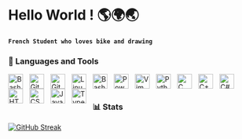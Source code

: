 # Hello World ! 🌎🌍🌏

**`French Student who loves bike and drawing`**

### 🧰 Languages and Tools
<img align="left" alt="Bash" width="30px" style="padding-right:10px;" src="https://cdn.jsdelivr.net/gh/devicons/devicon/icons/bash/bash-original.svg" />


<img align="left" alt="Git" width="30px" style="padding-right:10px;" src="![image](https://github.com/KoganeShiro/KoganeShiro/assets/126095786/901bfb31-9362-4414-b557-443ecad9b8c6)" />
<img align="left" alt="GitHub" width="30px" style="padding-right:10px;" src="![image](https://github.com/KoganeShiro/KoganeShiro/assets/126095786/de5a13eb-c287-42dd-a211-0c398c7b4980)" />
<img align="left" alt="Linux" width="30px" style="padding-right:10px;" src="![image](https://github.com/KoganeShiro/KoganeShiro/assets/126095786/21dfabab-c55b-4c22-9aee-9353114b1f07)" />
<img align="left" alt="Bash" width="30px" style="padding-right:10px;" src="![image](https://github.com/KoganeShiro/KoganeShiro/assets/126095786/1f2f5cca-4300-44b1-8e23-bc745cb8191f)" />
<img align="left" alt="Powershell" width="30px" style="padding-right:10px;" src="![image](https://github.com/KoganeShiro/KoganeShiro/assets/126095786/cc9f8848-8b41-47c8-b7f7-de9cf2d091c4)" />
<img align="left" alt="Vim" width="30px" style="padding-right:10px;" src="![image](https://github.com/KoganeShiro/KoganeShiro/assets/126095786/3db49502-42fd-46ab-99de-fe5125dd9c6d)" />


<img align="left" alt="Python" width="30px" style="padding-right:10px;" src="![image](https://github.com/KoganeShiro/KoganeShiro/assets/126095786/38b08035-44b2-4721-ac09-544ad28cad04)" />
<img align="left" alt="C" width="30px" style="padding-right:10px;" src="![image](https://github.com/KoganeShiro/KoganeShiro/assets/126095786/4e5e85ff-bf60-4e01-8e5c-af07f3c9bf9b)" />
<img align="left" alt="C++" width="30px" style="padding-right:10px;" src="![image](https://github.com/KoganeShiro/KoganeShiro/assets/126095786/e73417f7-a343-4caa-9f15-1b941ed68dfa)" />
<img align="left" alt="C#" width="30px" style="padding-right:10px;" src="![image](https://github.com/KoganeShiro/KoganeShiro/assets/126095786/4e5e85ff-bf60-4e01-8e5c-af07f3c9bf9b)" />
<img align="left" alt="HTML" width="30px" style="padding-right:10px;" src="![image](https://github.com/KoganeShiro/KoganeShiro/assets/126095786/b1514226-0f57-4cd7-9d7b-3505dbd58217)" />
<img align="left" alt="CSS" width="30px" style="padding-right:10px;" src="![image](https://github.com/KoganeShiro/KoganeShiro/assets/126095786/cb8bfd34-3c72-456c-b9d9-94c93c632431)" />
<img align="left" alt="JavaScript" width="30px" style="padding-right:10px;" src="![image](https://github.com/KoganeShiro/KoganeShiro/assets/126095786/22511321-a560-4252-8f7e-0e18df230a15)" />
<img align="left" alt="TypeScript" width="30px" style="padding-right:10px;" src="![image](https://github.com/KoganeShiro/KoganeShiro/assets/126095786/6d7e4fb4-320e-4dc1-b9cc-1578acfaa421)
" />

<br />

#

### 📊 Stats

<!-- ![KoganeShiro's GitHub stats](https://github-readme-stats.vercel.app/api?username=KoganeShiro&show_icons=true&theme=radical) -->

[![GitHub Streak](https://streak-stats.demolab.com?user=KoganeShiro&theme=shadow-blue&date_format=M%20j%5B%2C%20Y%5D&card_width=538)](https://git.io/streak-stats)

#
